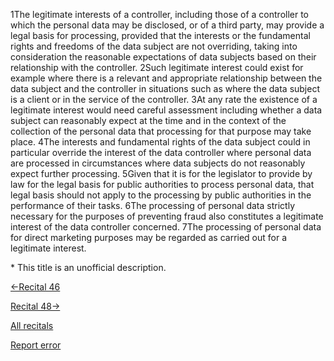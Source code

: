 
1The legitimate interests of a controller, including those of a controller to which the personal data may be disclosed, or of a third party, may provide a legal basis for processing, provided that the interests or the fundamental rights and freedoms of the data subject are not overriding, taking into consideration the reasonable expectations of data subjects based on their relationship with the controller. 2Such legitimate interest could exist for example where there is a relevant and appropriate relationship between the data subject and the controller in situations such as where the data subject is a client or in the service of the controller. 3At any rate the existence of a legitimate interest would need careful assessment including whether a data subject can reasonably expect at the time and in the context of the collection of the personal data that processing for that purpose may take place. 4The interests and fundamental rights of the data subject could in particular override the interest of the data controller where personal data are processed in circumstances where data subjects do not reasonably expect further processing. 5Given that it is for the legislator to provide by law for the legal basis for public authorities to process personal data, that legal basis should not apply to the processing by public authorities in the performance of their tasks. 6The processing of personal data strictly necessary for the purposes of preventing fraud also constitutes a legitimate interest of the data controller concerned. 7The processing of personal data for direct marketing purposes may be regarded as carried out for a legitimate interest.


\* This title is an unofficial description.




[←Recital 46](https://gdpr-info.eu/recitals/no-46/ "46 - Vital Interests of the Data Subject")


[Recital 48→](https://gdpr-info.eu/recitals/no-48/ "48 - Overriding Legitimate Interest Within Group of Undertakings")


[All recitals](https://gdpr-info.eu/recitals/)

[Report error](https://gdpr-info.eu/gf/?TB_iframe=true&height=306 "Your message")

